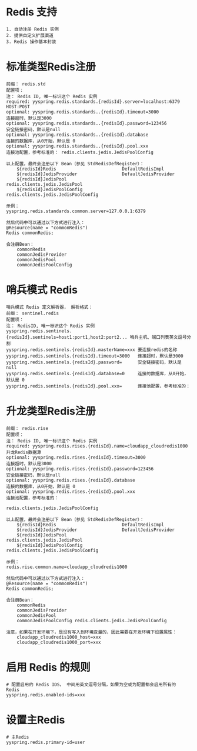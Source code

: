 
# Redis 支持
    1. 自动注册 Redis 实例
    2. 提供自定义扩展渠道
    3. Redis 操作基本封装

# 标准类型Redis注册
    前缀： redis.std
    配置项：
    注： Redis ID, 唯一标识这个 Redis 实例
    required: yyspring.redis.standards.{redisId}.server=localhost:6379   HOST:POST
    optional: yyspring.redis.standards..{redisId}.timeout=3000            连接超时，默认是3000
    optional: yyspring.redis.standards..{redisId}.password=123456         安全链接密码，默认是null
    optional: yyspring.redis.standards..{redisId}.database                连接的数据库，从0开始，默认是 0
    optional: yyspring.redis.standards..{redisId}.pool.xxx                连接池配置，参考标准的： redis.clients.jedis.JedisPoolConfig

    以上配置，最终会注册以下 Bean（参见 StdRedisDefRegister）：
        ${redisId}Redis                         DefaultRedisImpl
        ${redisId}JedisProvider                 DefaultJedisProvider
        ${redisId}JedisPool                     redis.clients.jedis.JedisPool
        ${redisId}JedisPoolConfig               redis.clients.jedis.JedisPoolConfig

    示例：
    yyspring.redis.standards.common.server=127.0.0.1:6379
    
    然后代码中可以通过以下方式进行注入：
    @Resource(name = "commonRedis")
    Redis commonRedis;

    会注册Bean：
        commonRedis
        commonJedisProvider
        commonJedisPool
        commonJedisPoolConfig

# 哨兵模式 Redis
    哨兵模式 Redis 定义解析器， 解析格式：
    前缀： sentinel.redis
    配置项：
    注： RedisID, 唯一标识这个 Redis 实例
    yyspring.redis.sentinels.{redisId}.sentinels=host1:port1,host2:port2... 哨兵主机、端口列表英文逗号分割
    yyspring.redis.sentinels.{redisId}.masterName=xxx 要连接redis的名称
    yyspring.redis.sentinels.{redisId}.timeout=3000   连接超时，默认是3000
    yyspring.redis.sentinels.{redisId}.password=      安全链接密码，默认是null
    yyspring.redis.sentinels.{redisId}.database=0     连接的数据库，从0开始，默认是 0
    yyspring.redis.sentinels.{redisId}.pool.xxx=      连接池配置，参考标准的：

# 升龙类型Redis注册
    前缀： redis.rise
    配置项：
    注： Redis ID, 唯一标识这个 Redis 实例
    required: yyspring.redis.rises.{redisId}.name=cloudapp_cloudredis1000 升龙Redis数据源
    optional: yyspring.redis.rises.{redisId}.timeout=3000                 连接超时，默认是3000
    optional: yyspring.redis.rises.{redisId}.password=123456              安全链接密码，默认是null
    optional: yyspring.redis.rises.{redisId}.database                     连接的数据库，从0开始，默认是 0
    optional: yyspring.redis.rises.{redisId}.pool.xxx                     连接池配置，参考标准的：
                                                                redis.clients.jedis.JedisPoolConfig

    以上配置，最终会注册以下 Bean（参见 StdRedisDefRegister）：
        ${redisId}Redis                         DefaultRedisImpl
        ${redisId}JedisProvider                 DefaultJedisProvider
        ${redisId}JedisPool                     redis.clients.jedis.JedisPool
        ${redisId}JedisPoolConfig               redis.clients.jedis.JedisPoolConfig

    示例：
    redis.rise.common.name=cloudapp_cloudredis1000
    
    然后代码中可以通过以下方式进行注入：
    @Resource(name = "commonRedis")
    Redis commonRedis;

    会注册Bean：
        commonRedis
        commonJedisProvider
        commonJedisPool
        commonJedisPoolConfig redis.clients.jedis.JedisPoolConfig
        
    注意，如果在开发环境下，是没有写入到环境变量的，因此需要在开发环境下设置属性：
        cloudapp_cloudredis1000_host=xxx
        cloudapp_cloudredis1000_port=xxx
    

# 启用 Redis 的规则
    # 配置启用的 Redis IDS， 中间用英文逗号分隔，如果为空或为配置都会启用所有的 Redis
    yyspring.redis.enabled-ids=xxx

# 设置主Redis
    # 主Redis
    yyspring.redis.primary-id=user


